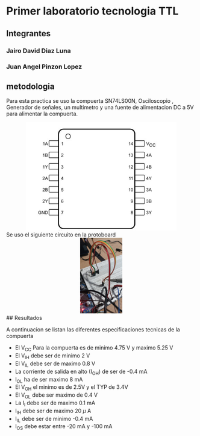 # Primer laboratorio tecnologia  TTL

## Integrantes

### Jairo David Diaz Luna

### Juan Angel Pinzon Lopez

## metodologia

Para esta practica se uso la  compuerta SN74LS00N, Osciloscopio , Generador de señales, un multimetro y una fuente de alimentacion DC a 5V para alimentar la compuerta.

<div align="center">
<img src="/Lab01/Imagenes/Pin_out_SN74LS00N.jpg" alt ="pin out" width = "400px" height = "auto">
</div>
Se uso el siguiente circuito en la protoboard

<div align="center">
<img src="/Lab01/Imagenes/Circuito_en_la_protoboard.jpg" alt="Alt text" width = "auto" height = "200px"/>
</div>
## Resultados

A continuacion se listan las diferentes especificaciones tecnicas de la compuerta

* El V<sub>CC</sub> Para la compuerta es de minimo 4.75 V y maximo 5.25 V
* El V<sub>IH</sub> debe ser de minimo 2 V
* El V<sub>IL</sub> debe ser de maximo 0.8 V
* La corriente de salida en alto (I<sub>OH</sub>) de ser de -0.4 mA
* I<sub>OL</sub> ha de ser maximo 8 mA
* El V<sub>OH</sub> el minimo es de 2.5V y el TYP de 3.4V
* El V<sub>OL</sub> debe ser maximo de 0.4 V
* La I<sub>I</sub> debe ser de maximo 0.1 mA
* I<sub>IH</sub> debe ser de maximo 20 $\mu$ A
* I<sub>IL</sub> debe ser de minimo -0.4 mA
* I<sub>OS</sub> debe estar entre -20 mA y -100 mA
 